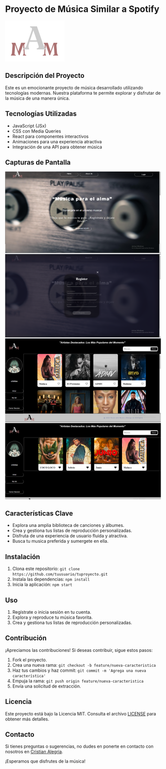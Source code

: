 # Proyecto de Música Similar a Spotify

![Logo del Proyecto](./src/images/Logo_pagina.png)

## Descripción del Proyecto
Este es un emocionante proyecto de música desarrollado utilizando tecnologías modernas. Nuestra plataforma te permite explorar y disfrutar de la música de una manera única.

## Tecnologías Utilizadas
- JavaScript (JSx)
- CSS con Media Queries
- React para componentes interactivos
- Animaciones para una experiencia atractiva
- Integración de una API para obtener música

## Capturas de Pantalla
![Página de Inicio](./src/images/imagen-inicio.png)
![Registrate](./src/images/Registrate.png)
![Explorar Música](./src/images/Busqueda-music.png)
![Crea tu propia lista personalizada](./src/images/myList.png)

## Características Clave
- Explora una amplia biblioteca de canciones y álbumes.
- Crea y gestiona tus listas de reproducción personalizadas.
- Disfruta de una experiencia de usuario fluida y atractiva.
- Busca tu musica preferida y sumergete en ella.

## Instalación
1. Clona este repositorio: `git clone https://github.com/tuusuario/tuproyecto.git`
2. Instala las dependencias: `npm install`
3. Inicia la aplicación: `npm start`

## Uso
1. Regístrate o inicia sesión en tu cuenta.
2. Explora y reproduce tu música favorita.
3. Crea y gestiona tus listas de reproducción personalizadas.

## Contribución
¡Apreciamos las contribuciones! Si deseas contribuir, sigue estos pasos:
1. Fork el proyecto.
2. Crea una nueva rama: `git checkout -b feature/nueva-caracteristica`
3. Haz tus cambios y haz commit: `git commit -m 'Agrega una nueva característica'`
4. Empuja la rama: `git push origin feature/nueva-caracteristica`
5. Envía una solicitud de extracción.

## Licencia
Este proyecto está bajo la Licencia MIT. Consulta el archivo [LICENSE](LICENSE) para obtener más detalles.

## Contacto
Si tienes preguntas o sugerencias, no dudes en ponerte en contacto con nosotros en [Cristian Alegria](abrahama.32v@gmail.com).

¡Esperamos que disfrutes de la música!
